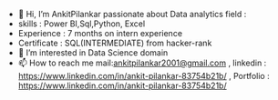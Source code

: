 - 👋 Hi, I’m AnkitPilankar passionate about Data analytics field : 
-  skills : Power BI,Sql,Python, Excel
-  Experience : 7 months on intern experience 
-  Certificate : SQL(INTERMEDIATE) from hacker-rank
- 👀 I’m interested in Data Science domain
- 📫 How to reach me mail:ankitpilankar2001@gmail.com , linkedin : https://www.linkedin.com/in/ankit-pilankar-83754b21b/ , Portfolio : https://www.linkedin.com/in/ankit-pilankar-83754b21b/

<!---
AnkitPilankar/AnkitPilankar is a ✨ special ✨ repository because its `README.md` (this file) appears on your GitHub profile.
You can click the Preview link to take a look at your changes.
--->
